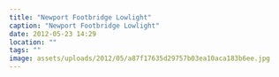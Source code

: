 ```yaml
---
title: "Newport Footbridge Lowlight"
caption: "Newport Footbridge Lowlight"
date: 2012-05-23 14:29
location: ""
tags: ""
image: assets/uploads/2012/05/a87f17635d29757b03ea10aca183b6ee.jpg
---
```

